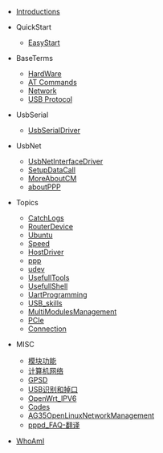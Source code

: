 - [Introductions](/)

- QuickStart

  - [EasyStart](EasyStart/EasyStart.md)

- BaseTerms

  - [HardWare](BaseTerms/HardWare.md)
  - [AT Commands](BaseTerms/AT.md)
  - [Network](BaseTerms/NetWork.md)
  - [USB Protocol](BaseTerms/UsbProtocolBase.md)

- UsbSerial

  - [UsbSerialDriver](UsbSerial/UsbSerial.md)

- UsbNet

  - [UsbNetInterfaceDriver](UsbNet/UsbNet.md)
  - [SetupDataCall](UsbNet/DialUp.md)
  - [MoreAboutCM](UsbNet/MoreAboutCM.md)
  - [aboutPPP](UsbNet/ppp.md)

  
- Topics

  - [CatchLogs](Topics/CatchLogs/Catchlog.md)
  - [RouterDevice](Topics/CPEProducts/SoftRouter.md)
  - [Ubuntu](Topics/Ubuntu/How_to_use_on_Ubuntu.md)
  - [Speed](Topics/NetworkSpeed/Android_Loopback.md)
  - [HostDriver](Topics/HostDriver/HostDriver.md)
  - [ppp](Topics/ppp/ppp.md)
  - [udev](Topics/UsefullSkills/udev.md)
  - [UsefullTools](Topics/UsefullSkills/tools.md)
  - [UsefullShell](Topics/UsefullSkills/UsefullShell.md)
  - [UartProgramming](Topics/UsefullSkills/AT_ttySerial.md)
  - [USB_skills](Topics/UsefullSkills/Usb_Ops_and_Sysfs.md)
  - [MultiModulesManagement](Topics/MultiModules/MultiModulesIssue.md)
  - [PCIe](Topics/PCIe/PCIeBringup.md)
  - [Connection](Topics/NetWork/NetWorkConnection.md)

* MISC

  - [模块功能](MISC/MFeature.md)
  - [计算机网络](MISC/NetWork.md)
  - [GPSD](MISC/gpsd.md)
  - [USB识别和掉口](MISC/USB_Disconnection.md)
  - [OpenWrt_IPV6](MISC/OpenWrt_IPv6.md)
  - [Codes](MISC/driverCodes.md)
  - [AG35OpenLinuxNetworkManagement](MISC/AG35OpenNetworkManagement.md)
  - [pppd_FAQ-翻译](MISC/pppd-FAQ.md)
 

* [WhoAmI](about.md)
